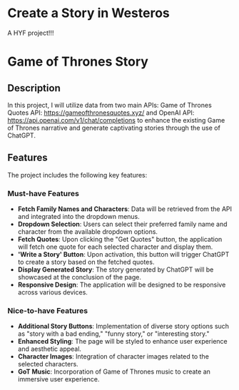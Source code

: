 # Create a Story in Westeros
A HYF project!!!

# Game of Thrones Story

## Description
In this project, I will utilize data from two main APIs: Game of Thrones Quotes API: https://gameofthronesquotes.xyz/ and OpenAI API: https://api.openai.com/v1/chat/completions to enhance the existing Game of Thrones narrative and generate captivating stories through the use of ChatGPT.

## Features
The project includes the following key features:

### Must-have Features
- **Fetch Family Names and Characters**: Data will be retrieved from the API and integrated into the dropdown menus.
- **Dropdown Selection**: Users can select their preferred family name and character from the available dropdown options.
- **Fetch Quotes**: Upon clicking the "Get Quotes" button, the application will fetch one quote for each selected character and display them.
- **'Write a Story' Button**: Upon activation, this button will trigger ChatGPT to create a story based on the fetched quotes.
- **Display Generated Story**: The story generated by ChatGPT will be showcased at the conclusion of the page.
- **Responsive Design**: The application will be designed to be responsive across various devices.

### Nice-to-have Features
- **Additional Story Buttons**: Implementation of diverse story options such as "story with a bad ending," "funny story," or "interesting story."
- **Enhanced Styling**: The page will be styled to enhance user experience and aesthetic appeal.
- **Character Images**: Integration of character images related to the selected characters.
- **GoT Music**: Incorporation of Game of Thrones music to create an immersive user experience.
